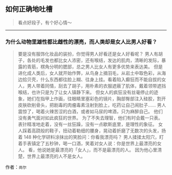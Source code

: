 ## 如何正确地吐槽

> 看点好段子，有个好心情～


 
---

### 为什么动物里雄性都比雌性的漂亮，而人类却是女人比男人好看？

> 要是没有服饰化妆品的装扮，你觉得男人好看还是女人好看呢？
> 男人有胡子，各处的毛发也都比女人浓密，还有喉结，发达的肌肉，清晰的发际，暴露的青筋，楞角分明的腮部，总之男人比女人有更多优势来表达美。
> 但是进化成人类后，女人就开始作弊，从鸟身上摘羽毛，从岩土中取色彩，从海边拾贝壳，什么东西都往脸上糊、往身上挂。看着陷入癫狂而不能自拔的女人，男人带着同情，刮去了胡子，用朴素的衣服遮蔽了肌体，戴着领带遮挡喉结，也许只是为了让女人镇静下来。
> 但女人的疯狂没有丝毫停止的迹象，她们在指甲上作画，往眼睛里塞彩色的镜片，胸部臀部注入硅胶，割开皮肤砍削骨头，把剧毒的肉瘤毒素注射到脸上，吃药让自己闹肚子……
> 男人震惊了，喝着火辣苦涩的白酒，或者如马尿的啤酒，只为麻醉自己。
> 他们没有勇气面对如此疯狂的世界。
> 为了不失去理智，他们有时会戴一只表。
> 表针精准地走着，没有一丝狂躁，没有一点歇斯底里，是理性的象征。
> 女人踩着高跷般的鞋子，扭动着勒细的腰身，晃动着折磨了无数次的头发，扬着 148 种化学研料涂抹出的笑脸问：你看我漂亮吗？
> 男人揉揉太阳穴，盯着手表镇定了五秒钟，喝一口酒，笑着对女人说：你是世界上最漂亮的女人。
> 看，他说她是最漂亮的「女人」，而不是最漂亮的人。
> 因为他心里清楚，世界上最漂亮的人不是女人。


作者：`尚尔`